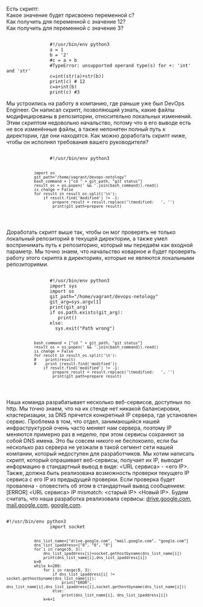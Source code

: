 <p class="has-line-data" data-line-start="0" data-line-end="13">Есть скрипт:<br>
Какое значение будет присвоено переменной c?<br>
Как получить для переменной c значение 12?<br>
Как получить для переменной c значение 3?<br>
<pre><code>   
				#!/usr/bin/env python3
				a = 1
				b = '2'
				#c = a + b
				#TypeError: unsupported operand type(s) for +: 'int' and 'str'
				c=int(str(a)+str(b))
				print(c) # 12
				c=a+int(b)
				print(c) #3
</code></pre>				
<p class="has-line-data" data-line-start="14" data-line-end="15">Мы устроились на работу в компанию, где раньше уже был DevOps Engineer. Он написал скрипт, позволяющий узнать, какие файлы модифицированы в репозитории, относительно локальных изменений. Этим скриптом недовольно начальство, потому что в его выводе есть не все изменённые файлы, а также непонятен полный путь к директории, где они находятся. Как можно доработать скрипт ниже, чтобы он исполнял требования вашего руководителя?</p>
<pre><code>            
				#!/usr/bin/env python3

				import os
				git_path="/home/vagrant/devops-netology"
				bash_command = ["cd " + git_path, "git status"]
				result_os = os.popen(' && '.join(bash_command)).read()
				is_change = False
				for result in result_os.split('\n'):
					if result.find('modified') != -1:
						prepare_result = result.replace('\tmodified:   ', '')
						print(git_path+prepare_result)

</code></pre>
<p class="has-line-data" data-line-start="31" data-line-end="32">Доработать скрипт выше так, чтобы он мог проверять не только локальный репозиторий в текущей директории, а также умел воспринимать путь к репозиторию, который мы передаём как входной параметр. Мы точно знаем, что начальство коварное и будет проверять работу этого скрипта в директориях, которые не являются локальными репозиториями.</p>
<pre><code>            
				#!/usr/bin/env python3
				import sys
				import os
				git_path="/home/vagrant/devops-netology"
				git_arg=sys.argv[1]
				print(git_arg)
				if os.path.exists(git_arg):
				   print()
				else:
				  sys.exit("Path wrong")

				bash_command = ["cd " + git_path, "git status"]
				result_os = os.popen(' && '.join(bash_command)).read()
				is_change = False
				for result in result_os.split('\n'):
				#    print(result)
				#    print (result.find('modified'))
					if result.find('modified') != -1:
						prepare_result = result.replace('\tmodified:   ', '')
						print(git_path+prepare_result)
</code></pre>
<p class="has-line-data" data-line-start="55" data-line-end="56">Наша команда разрабатывает несколько веб-сервисов, доступных по http. Мы точно знаем, что на их стенде нет никакой балансировки, кластеризации, за DNS прячется конкретный IP сервера, где установлен сервис. Проблема в том, что отдел, занимающийся нашей инфраструктурой очень часто меняет нам сервера, поэтому IP меняются примерно раз в неделю, при этом сервисы сохраняют за собой DNS имена. Это бы совсем никого не беспокоило, если бы несколько раз сервера не уезжали в такой сегмент сети нашей компании, который недоступен для разработчиков. Мы хотим написать скрипт, который опрашивает веб-сервисы, получает их IP, выводит информацию в стандартный вывод в виде: &lt;URL сервиса&gt; - &lt;его IP&gt;. Также, должна быть реализована возможность проверки текущего IP сервиса c его IP из предыдущей проверки. Если проверка будет провалена - оповестить об этом в стандартный вывод сообщением: [ERROR] &lt;URL сервиса&gt; IP mismatch: &lt;старый IP&gt; &lt;Новый IP&gt;. Будем считать, что наша разработка реализовала сервисы: <a href="http://drive.google.com">drive.google.com</a>, <a href="http://mail.google.com">mail.google.com</a>, <a href="http://google.com">google.com</a>.</p>
<pre><code>            
#!/usr/bin/env python3
				import socket

				dns_list_name=["drive.google.com", "mail.google.com", "google.com"]
				dns_list_ipaddress=["0", "0", "0"]
				for i in range(0, 3):
					dns_list_ipaddress[i]=socket.gethostbyname(dns_list_name[i])
					print(dns_list_name[i],dns_list_ipaddress[i])
				k=0
				while k<200:
					for i in range(0, 3):
						if dns_list_ipaddress[i] != socket.gethostbyname(dns_list_name[i]):
							print("EROR", dns_list_name[i],dns_list_ipaddress[i],socket.gethostbyname(dns_list_name[i]))
						else:
							print(dns_list_name[i], dns_list_ipaddress[i])
					k=k+1

</code></pre>
